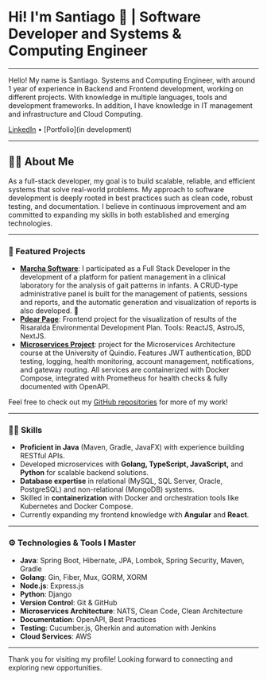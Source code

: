 # Hi! I'm Santiago 👋 | Software Developer and Systems & Computing Engineer

---

Hello! My name is Santiago. Systems and Computing Engineer, with around 1 year of experience in Backend and Frontend development, working on different projects. With knowledge in multiple languages, tools and development frameworks. In addition, I have knowledge in IT management and infrastructure and Cloud Computing.

[LinkedIn](https://www.linkedin.com/in/santiago-garcia-080a99289/) • [Portfolio](in development)

---

## 👨‍💼 About Me

As a full-stack developer, my goal is to build scalable, reliable, and efficient systems that solve real-world problems. My approach to software development is deeply rooted in best practices such as clean code, robust testing, and documentation. I believe in continuous improvement and am committed to expanding my skills in both established and emerging technologies.

---

### 📂 Featured Projects

- **[Marcha Software](https://github.com/Santi0628/marcha_software)**: I participated as a Full Stack Developer in the development of a platform for patient management in a clinical laboratory for the analysis of gait patterns in infants. A CRUD-type administrative panel is built for the management of patients, sessions and reports, and the automatic generation and visualization of reports is also developed. 🚀
- **[Pdear Page](https://github.com/Santi0628/pdear_page_project)**: Frontend project for the visualization of results of the Risaralda Environmental Development Plan. Tools: ReactJS, AstroJS, NextJS.
- **[Microservices Project](https://github.com/Santi0628/microservicios-proyecto)**: project for the Microservices Architecture course at the University of Quindío. Features JWT authentication, BDD testing, logging, health monitoring, account management, notifications, and gateway routing. All services are containerized with Docker Compose, integrated with Prometheus for health checks & fully documented with OpenAPI.

Feel free to check out my [GitHub repositories](https://github.com/Santi0628?tab=repositories) for more of my work!

---

### 👨‍💻 Skills

- **Proficient in Java** (Maven, Gradle, JavaFX) with experience building RESTful APIs.
- Developed microservices with **Golang, TypeScript, JavaScript,** and **Python** for scalable backend solutions.
- **Database expertise** in relational (MySQL, SQL Server, Oracle, PostgreSQL) and non-relational (MongoDB) systems.
- Skilled in **containerization** with Docker and orchestration tools like Kubernetes and Docker Compose.
- Currently expanding my frontend knowledge with **Angular** and **React**.

---

### ⚙️ Technologies & Tools I Master

- **Java**: Spring Boot, Hibernate, JPA, Lombok, Spring Security, Maven, Gradle
- **Golang**: Gin, Fiber, Mux, GORM, XORM
- **Node.js**: Express.js
- **Python**: Django
- **Version Control**: Git & GitHub
- **Microservices Architecture**: NATS, Clean Code, Clean Architecture
- **Documentation**: OpenAPI, Best Practices
- **Testing**: Cucumber.js, Gherkin and automation with Jenkins
- **Cloud Services**: AWS

---

Thank you for visiting my profile! Looking forward to connecting and exploring new opportunities.
